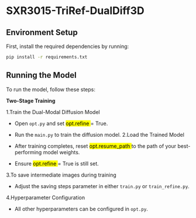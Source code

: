 # SXR3015-TriRef-DualDiff3D
## Environment Setup

First, install the required dependencies by running:

```bash
pip install -r requirements.txt
```

## Running the Model
To run the model, follow these steps:

**Two-Stage Training**

1.Train the Dual-Modal Diffusion Model

 * Open `opt.py` and set <mark> opt.refine </mark>  = True.
 * Run the ` main.py ` to train the diffusion model.
2.Load the Trained Model

* After training completes, reset <mark> opt.resume_path </mark>  to the path of your best-performing model weights.
* Ensure <mark> opt.refine </mark>  = True is still set.


3.To save intermediate images during training
* Adjust the saving steps parameter in either ` train.py ` or ` train_refine.py `.

4.Hyperparameter Configuration

* All other hyperparameters can be configured in ` opt.py `.
